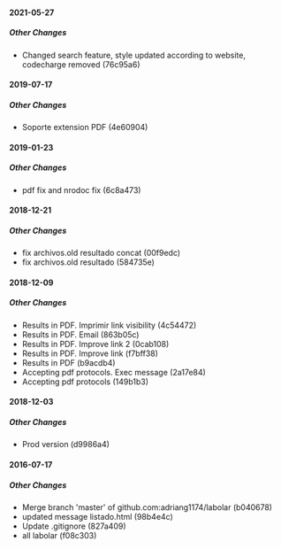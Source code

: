 #### 2021-05-27
 
##### Other Changes 

* Changed search feature, style updated according to website, codecharge removed (76c95a6)

#### 2019-07-17
 
##### Other Changes 

* Soporte extension PDF (4e60904)

#### 2019-01-23
 
##### Other Changes 

* pdf fix and nrodoc fix (6c8a473)

#### 2018-12-21
 
##### Other Changes 

* fix archivos.old resultado concat (00f9edc)
* fix archivos.old resultado (584735e)

#### 2018-12-09
 
##### Other Changes 

* Results in PDF. Imprimir link visibility (4c54472)
* Results in PDF. Email (863b05c)
* Results in PDF. Improve link 2 (0cab108)
* Results in PDF. Improve link (f7bff38)
* Results in PDF (b9acdb4)
* Accepting pdf protocols. Exec message (2a17e84)
* Accepting pdf protocols (149b1b3)

#### 2018-12-03
 
##### Other Changes 

* Prod version (d9986a4)

#### 2016-07-17
 
##### Other Changes 

* Merge branch 'master' of github.com:adriang1174/labolar (b040678)
* updated message listado.html (98b4e4c)
* Update .gitignore (827a409)
* all labolar (f08c303)